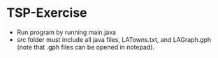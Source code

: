 # TSP-Exercise
<ul>
	<li> Run program by running main.java </li>
	<li> src folder must include all java files, LATowns.txt, and LAGraph.gph (note that .gph files can be opened in notepad). </li>
</ul>

